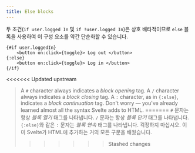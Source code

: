 ```yaml
---
title: Else blocks
---
```


두 조건(`if user.logged In` 및 `if !user.logged In`)은 상호 배타적이므로 `else` 블록을 사용하여 이 구성 요소를 약간 단순화할 수 있습니다.

```svelte
{#if user.loggedIn}
	<button on:click={toggle}> Log out </button>
{:else}
	<button on:click={toggle}> Log in </button>
{/if}
```

<<<<<<< Updated upstream
> A `#` character always indicates a _block opening_ tag. A `/` character always indicates a _block closing_ tag. A `:` character, as in `{:else}`, indicates a _block continuation_ tag. Don't worry — you've already learned almost all the syntax Svelte adds to HTML.
=======
> `#` 문자는 항상 *블록 열기* 태그를 나타냅니다. `/` 문자는 항상 *블록 닫기* 태그를 나타냅니다. `{:else}`와 같은 `:` 문자는 *블록 연속* 태그를 나타냅니다. 걱정하지 마십시오. 이미 Svelte가 HTML에 추가하는 거의 모든 구문을 배웠습니다.
>>>>>>> Stashed changes
